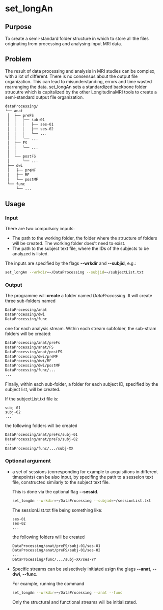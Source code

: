 # set_longAn


## Purpose
To create a semi-standard folder structure in which to store all the files originating from processing and analysing input MRI data.

## Problem
The result of data processing and analysis in MRI studies can be complex, with a lot of different.
There is no consensus about the output file organization.
This can lead to misunderstanding, errors and time wasted rearranging the data.
set_longAn sets a standardized backbone folder strucutre which is capitalized by the other LongitudinaMRI tools to create a semi-standard output file organization.

```bash
dataProcessing/
└── anat
 │  ├── preFS
 │  │   ├── sub-01
 │  │   │   ├── ses-01
 │  │   │   ├── ses-02
 │  │   │   └── ...
 │  │   └── ...
 │  ├── FS
 │  │   └── ...
 │  │
 │  └── postFS
 │      └── ...
 ├── dwi
 │   ├── preMF
 │   ├── MF
 │   └── postMF
 └── func
     └── ...
```

## Usage

### Input

There are two compulsory imputs:
* The path to the working folder, the folder where the structure of folders will be created. The working folder does't need to exist. 
* The path to the subject text file, where the IDs of the subjects to be analyzed is listed.

The inputs are specified by the flags **--wrkdir** and **--subjid**, e.g.:
```bash
set_longAn --wrkdir=~/DataProcessing --subjid=~/subjectList.txt
```

### Output

The programme will **create** a folder named *DataProcessing*.
It will create three sub-folders named 

```bash
DataProcessing/anat
DataProcessing/dwi
DataProcessing/func
```
one for each analysis stream.
Within each stream subfolder, the sub-stram folders will be created:
```bash
DataProcessing/anat/preFs
DataProcessing/anat/FS
DataProcessing/anat/postFS
DataProcessing/dwi/preMF
DataProcessing/dwi/MF
DataProcessing/dwi/postMF
DataProcessing/func/...
...
```

Finally, within each sub-folder, a folder for each subject ID, specified by the subject list, will be created.

If the subjectList.txt file is:
```text
subj-01
subj-02
...
```

the following folders will be created
```bash
DataProcessing/anat/preFs/subj-01
DataProcessing/anat/preFs/subj-02
...
DataProcessing/func/.../subj-XX
```

### Optional argument

* a set of sessions (corresponding for example to acquisitions in different timepoints) can be also input, by specifing the path to a sesseion text file, constructed similarly to the subject text file.

  This is done via the optional flag **--sessid**.
  ```bash
  set_longAn --wrkdir=~/DataProcessing --subjid=~/sessionList.txt
  ```

  The sessionList.txt file being something like:
  ```text
  ses-01
  ses-02
  ...
  ```
  the following folders will be created
  ```bash
  DataProcessing/anat/preFS/subj-01/ses-01
  DataProcessing/anat/preFS/subj-01/ses-02
  ...
  DataProcessing/func/.../subj-XX/ses-YY
  ```
  
* Specific streams can be selsectively initiated usign the glags **--anat**, **--dwi**, **--func**.
  
  For example, running the command
  ```bash
  set_longAn --wrkdir=~/DataProcessing --anat --func
  ```
  Only the structural and functional streams will be initializated.

